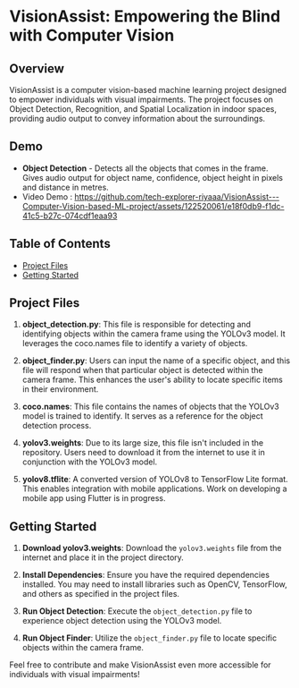 # VisionAssist: Empowering the Blind with Computer Vision

## Overview

VisionAssist is a computer vision-based machine learning project designed to empower individuals with visual impairments. The project focuses on Object Detection, Recognition, and Spatial Localization in indoor spaces, providing audio output to convey information about the surroundings.

## Demo

- **Object Detection** - Detects all the objects that comes in the frame. Gives audio output for object name, confidence, object height in pixels and distance in metres.
- Video Demo :
https://github.com/tech-explorer-riyaaa/VisionAssist---Computer-Vision-based-ML-project/assets/122520061/e18f0db9-f1dc-41c5-b27c-074cdf1eaa93


## Table of Contents

- [Project Files](#project-files)
- [Getting Started](#getting-started)

## Project Files

1. **object_detection.py**: This file is responsible for detecting and identifying objects within the camera frame using the YOLOv3 model. It leverages the coco.names file to identify a variety of objects.

2. **object_finder.py**: Users can input the name of a specific object, and this file will respond when that particular object is detected within the camera frame. This enhances the user's ability to locate specific items in their environment.

3. **coco.names**: This file contains the names of objects that the YOLOv3 model is trained to identify. It serves as a reference for the object detection process.

4. **yolov3.weights**: Due to its large size, this file isn't included in the repository. Users need to download it from the internet to use it in conjunction with the YOLOv3 model.

5. **yolov8.tflite**: A converted version of YOLOv8 to TensorFlow Lite format. This enables integration with mobile applications. Work on developing a mobile app using Flutter is in progress.

## Getting Started

1. **Download yolov3.weights**: Download the `yolov3.weights` file from the internet and place it in the project directory.

2. **Install Dependencies**: Ensure you have the required dependencies installed. You may need to install libraries such as OpenCV, TensorFlow, and others as specified in the project files.

3. **Run Object Detection**: Execute the `object_detection.py` file to experience object detection using the YOLOv3 model.

4. **Run Object Finder**: Utilize the `object_finder.py` file to locate specific objects within the camera frame.

Feel free to contribute and make VisionAssist even more accessible for individuals with visual impairments!
